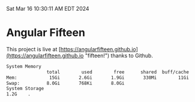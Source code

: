 Sat Mar 16 10:30:11 AM EDT 2024

# Angular Fifteen


This project is live at [https://angularfifteen.github.io](https://angularfifteen.github.io "fifteen!") thanks to Github.

```bash
System Memory
               total        used        free      shared  buff/cache   available
Mem:            15Gi       2.6Gi       1.9Gi       330Mi        11Gi        12Gi
Swap:          8.0Gi       768Ki       8.0Gi
System Storage
1.2G	.
```
